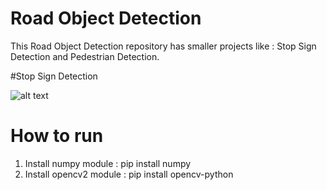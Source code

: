 # Road Object Detection

This Road Object Detection repository has smaller projects like : Stop Sign Detection and Pedestrian Detection.

#Stop Sign Detection

![alt text](https://github.com/nikolakosticc/road_object_detection/blob/main/Stop_Sign_Detection/Stop_Sign_Detection_Example.png)

# How to run

1. Install numpy module : pip install numpy
2. Install opencv2 module : pip install opencv-python
